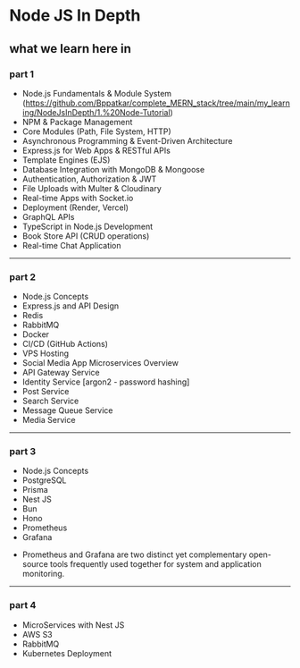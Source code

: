 # Node JS In Depth

## what we learn here in

### part 1

- Node.js Fundamentals & Module System (https://github.com/Bppatkar/complete_MERN_stack/tree/main/my_learning/NodeJsInDepth/1.%20Node-Tutorial)
- NPM & Package Management
- Core Modules (Path, File System, HTTP)
- Asynchronous Programming & Event-Driven Architecture
- Express.js for Web Apps & RESTful APIs
- Template Engines (EJS)
- Database Integration with MongoDB & Mongoose
- Authentication, Authorization & JWT
- File Uploads with Multer & Cloudinary
- Real-time Apps with Socket.io
- Deployment (Render, Vercel)
- GraphQL APIs
- TypeScript in Node.js Development
- Book Store API (CRUD operations)
- Real-time Chat Application

---

### part 2

- Node.js Concepts
- Express.js and API Design
- Redis
- RabbitMQ
- Docker
- CI/CD (GitHub Actions)
- VPS Hosting
- Social Media App Microservices Overview
- API Gateway Service
- Identity Service [argon2 - password hashing]
- Post Service
- Search Service
- Message Queue Service
- Media Service

---

### part 3

- Node.js Concepts
- PostgreSQL
- Prisma
- Nest JS
- Bun
- Hono
- Prometheus
- Grafana

* Prometheus and Grafana are two distinct yet complementary open-source tools frequently used together for system and application monitoring.

---

### part 4

- MicroServices with Nest JS
- AWS S3
- RabbitMQ
- Kubernetes Deployment
